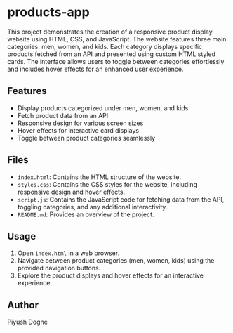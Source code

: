 # products-app

This project demonstrates the creation of a responsive product display website using HTML, CSS, and JavaScript. The website features three main categories: men, women, and kids. Each category displays specific products fetched from an API and presented using custom HTML styled cards. The interface allows users to toggle between categories effortlessly and includes hover effects for an enhanced user experience.

## Features

- Display products categorized under men, women, and kids
- Fetch product data from an API
- Responsive design for various screen sizes
- Hover effects for interactive card displays
- Toggle between product categories seamlessly

## Files

- `index.html`: Contains the HTML structure of the website.
- `styles.css`: Contains the CSS styles for the website, including responsive design and hover effects.
- `script.js`: Contains the JavaScript code for fetching data from the API, toggling categories, and any additional interactivity.
- `README.md`: Provides an overview of the project.

## Usage

1. Open `index.html` in a web browser.
2. Navigate between product categories (men, women, kids) using the provided navigation buttons.
3. Explore the product displays and hover effects for an interactive experience.

## Author

Piyush Dogne
